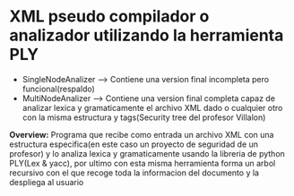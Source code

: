 # XML pseudo compilador o analizador utilizando la herramienta PLY

- SingleNodeAnalizer --> Contiene una version final incompleta pero funcional(respaldo)  
- MultiNodeAnalizer --> Contiene una version final completa capaz de analizar lexica y gramaticamente el archivo XML dado o cualquier otro con la misma estructura y tags(Security tree del profesor Villalon)
  
  
**Overview:** Programa que recibe como entrada un archivo XML con una estructura especifica(en este caso un proyecto de seguridad de un profesor) y lo analiza lexica y gramaticamente usando la libreria de python PLY(Lex & yacc), por ultimo con esta misma herramienta forma un arbol recursivo con el que recoge toda la informacion del documento y la despliega al usuario
